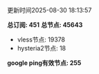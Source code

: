 更新时间2025-08-30 18:13:57

**总订阅: 451**
**总节点: 45643**
- vless节点: 19378
- hysteria2节点: 18

**google ping有效节点: 255**
